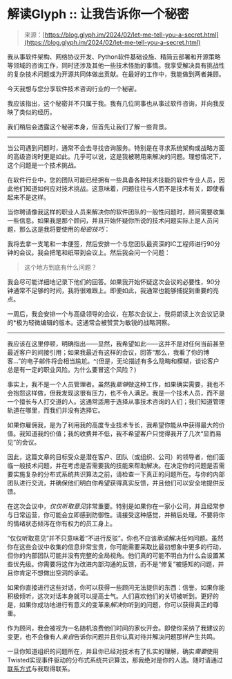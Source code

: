 <!--yml

category: 未分类

date: 2024-05-27 14:54:17

-->

# 解读Glyph :: 让我告诉你一个秘密

> 来源：[https://blog.glyph.im/2024/02/let-me-tell-you-a-secret.html](https://blog.glyph.im/2024/02/let-me-tell-you-a-secret.html)

我从事软件架构、网络协议开发、Python软件基础设施、精简云部署和开源策略等领域的咨询工作，同时还涉及其他一些技术怪胎的事情。我享受解决具有挑战性的复杂技术问题或为开源共同体做出贡献。在最好的工作中，我能做到两者兼顾。

今天我想与您分享软件技术咨询行业的一个秘密。

我应该指出，这个秘密并不只属于我。我有几位同事也从事过软件咨询，并向我反映了类似的经历。

我们稍后会透露这个秘密本身，但首先让我们了解一些背景。

* * *

当公司遇到问题时，通常不会去寻找咨询服务。特别是在寻求系统架构或战略方面的高级咨询时更是如此。几乎可以说，这是我被聘用来解决的问题。理想情况下，这个问题是一个技术挑战。

在软件行业中，您的团队可能已经拥有一些具备各种技术技能的软件专业人员，因此他们知道如何应对技术挑战。这意味着，问题往往与*人*而不是技术有关，即使看起来不是这样。

当你聘请像我这样的职业人员来解决你的软件团队的一般性问题时，顾问需要收集一些信息。如果我是那个顾问，并且开始怀疑你所说的技术问题实际上是人员问题，那么这是我将要使用的*秘密技巧*：

我将去拿一支笔和一本便签，然后安排一个与您团队最资深的IC工程师进行90分钟的会议。我会把笔和纸带到会议上。然后我会问一个问题：

> 这个地方到底有什么问题？

我会尽可能详细地记录下他们的回答。如果我开始怀疑这次会议的必要性，90分钟通常不足够的时间，我将很难跟上。即便如此，我通常也能够捕捉到重要的亮点。

一周后，我会安排一个与高级领导的会议，在那次会议上，我将朗读上次会议记录的*极为轻微编辑的版本。这通常会被赞赏为敏锐的战略洞察。

* * *

我应该在这里停顿，明确指出——显然，我希望如此——这并不是对任何当前甚至最近客户的间接引用；如果我最近有这样的会议，回答“那么，我看了你的博客…”的电子邮件将会相当尴尬。^(但是，无论描述有多么隐晦和模糊，谈论客户总是有一定的职业风险。为什么要冒这个风险？)

事实上，我不是一个人员管理者。虽然我*能够*做这种工作，如果确实需要，我也不会抱怨这样做，但我发现这很有压力，也不令人满足。我是一个技术人员，而不是一个擅长与人打交道的人。这通常适用于选择从事技术咨询的人们；我们知道管理轨道在哪里，而我们并没有选择它。

如果你雇佣我，是为了利用我的高度专业技术专长，我希望你能从中获得最大的价值。我知道我的价值；我的收费并不低，我不希望客户只觉得我开了几次“显而易见”的会议。

因此，这篇文章的目标受众是潜在客户、团队（或组织、公司）的领导者，他们面临一般技术问题，并在考虑是否需要我的技能来帮助解决。在决定你的问题是否需要实施复杂的分布式系统共识算法之前，请检查一下真正的问题所在。与你的内部团队进行交流，并确保他们明白你希望获得真实反馈，并且他们可以安全地提供反馈。

在这次会议中，*仅仅听取意见*非常重要。特别是如果你在一家小公司，并且经常参与日常运营，你可能会立即感到防御性。请接受这种感觉，并稍后处理。不要将你的情绪状态倾泻在你有权力的员工身上。

“仅仅听取意见”并不只意味着“不进行反驳”。你也不应该承诺解决任何问题。虽然你在这些会议中收集的信息非常宝贵，你可能需要采取比最初想象中更多的行动，但你的内部团队可能并没有完整的全局视角。他们真的可能不明白为什么会设置某些优先级。你需要将这作为改进内部沟通的反馈，而不是“修复”被感知的问题，并且你肯定不想做出空洞的承诺。

如果你直接进行这些对话，你可以获得一些顾问无法提供的东西：信誉。如果你能积极倾听，这次对话本身就可以提高士气。人们喜欢他们的关切被听到。更好的是，如果你成功地进行有意义的变革来*解决*你听到的问题，你可以获得真正的尊重。

作为顾问，我会被视为一名随机浪费他们时间的家伙开会。即使你采纳了我建议的变更，也不会像有人*亲自*告诉你问题并且你认真对待并解决问题那样产生共鸣。

一旦你知道组织的问题所在，并且你已经对技术有了扎实的理解，确实*需要*使用Twisted实现事件驱动的分布式系统共识算法，那我绝对是你的人选。随时请通过[联系方式](mailto:consulting@glyph.im)与我取得联系。
